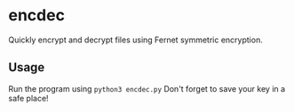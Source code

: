 # encdec
Quickly encrypt and decrypt files using Fernet symmetric encryption.

## Usage
Run the program using `python3 encdec.py`
Don't forget to save your key in a safe place!
